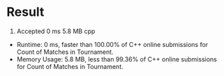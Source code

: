 # Result

1. Accepted	0 ms	5.8 MB	cpp

- Runtime: 0 ms, faster than 100.00% of C++ online submissions for Count of Matches in Tournament.
- Memory Usage: 5.8 MB, less than 99.36% of C++ online submissions for Count of Matches in Tournament.

